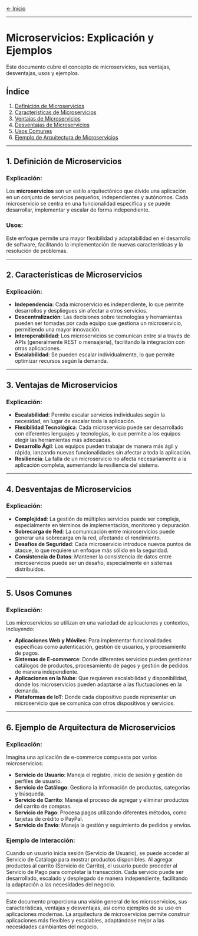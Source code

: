 [← Inicio](./README.md)

------

# Microservicios: Explicación y Ejemplos

Este documento cubre el concepto de microservicios, sus ventajas, desventajas, usos y ejemplos.

## Índice
1. [Definición de Microservicios](#definición-de-microservicios)
2. [Características de Microservicios](#características-de-microservicios)
3. [Ventajas de Microservicios](#ventajas-de-microservicios)
4. [Desventajas de Microservicios](#desventajas-de-microservicios)
5. [Usos Comunes](#usos-comunes)
6. [Ejemplo de Arquitectura de Microservicios](#ejemplo-de-arquitectura-de-microservicios)

---

## 1. Definición de Microservicios

### Explicación:
Los **microservicios** son un estilo arquitectónico que divide una aplicación en un conjunto de servicios pequeños, independientes y autónomos. Cada microservicio se centra en una funcionalidad específica y se puede desarrollar, implementar y escalar de forma independiente.

### Usos:
Este enfoque permite una mayor flexibilidad y adaptabilidad en el desarrollo de software, facilitando la implementación de nuevas características y la resolución de problemas.

---

## 2. Características de Microservicios

### Explicación:
- **Independencia**: Cada microservicio es independiente, lo que permite desarrollos y despliegues sin afectar a otros servicios.
- **Descentralización**: Las decisiones sobre tecnologías y herramientas pueden ser tomadas por cada equipo que gestiona un microservicio, permitiendo una mayor innovación.
- **Interoperabilidad**: Los microservicios se comunican entre sí a través de APIs (generalmente REST o mensajería), facilitando la integración con otras aplicaciones.
- **Escalabilidad**: Se pueden escalar individualmente, lo que permite optimizar recursos según la demanda.

---

## 3. Ventajas de Microservicios

### Explicación:
- **Escalabilidad**: Permite escalar servicios individuales según la necesidad, en lugar de escalar toda la aplicación.
- **Flexibilidad Tecnológica**: Cada microservicio puede ser desarrollado con diferentes lenguajes y tecnologías, lo que permite a los equipos elegir las herramientas más adecuadas.
- **Desarrollo Ágil**: Los equipos pueden trabajar de manera más ágil y rápida, lanzando nuevas funcionalidades sin afectar a toda la aplicación.
- **Resiliencia**: La falla de un microservicio no afecta necesariamente a la aplicación completa, aumentando la resiliencia del sistema.

---

## 4. Desventajas de Microservicios

### Explicación:
- **Complejidad**: La gestión de múltiples servicios puede ser compleja, especialmente en términos de implementación, monitoreo y depuración.
- **Sobrecarga de Red**: La comunicación entre microservicios puede generar una sobrecarga en la red, afectando el rendimiento.
- **Desafíos de Seguridad**: Cada microservicio introduce nuevos puntos de ataque, lo que requiere un enfoque más sólido en la seguridad.
- **Consistencia de Datos**: Mantener la consistencia de datos entre microservicios puede ser un desafío, especialmente en sistemas distribuidos.

---

## 5. Usos Comunes

### Explicación:
Los microservicios se utilizan en una variedad de aplicaciones y contextos, incluyendo:
- **Aplicaciones Web y Móviles**: Para implementar funcionalidades específicas como autenticación, gestión de usuarios, y procesamiento de pagos.
- **Sistemas de E-commerce**: Donde diferentes servicios pueden gestionar catálogos de productos, procesamiento de pagos y gestión de pedidos de manera independiente.
- **Aplicaciones en la Nube**: Que requieren escalabilidad y disponibilidad, donde los microservicios pueden adaptarse a las fluctuaciones en la demanda.
- **Plataformas de IoT**: Donde cada dispositivo puede representar un microservicio que se comunica con otros dispositivos y servicios.

---

## 6. Ejemplo de Arquitectura de Microservicios

### Explicación:
Imagina una aplicación de e-commerce compuesta por varios microservicios:

- **Servicio de Usuario**: Maneja el registro, inicio de sesión y gestión de perfiles de usuario.
- **Servicio de Catálogo**: Gestiona la información de productos, categorías y búsqueda.
- **Servicio de Carrito**: Maneja el proceso de agregar y eliminar productos del carrito de compras.
- **Servicio de Pago**: Procesa pagos utilizando diferentes métodos, como tarjetas de crédito o PayPal.
- **Servicio de Envío**: Maneja la gestión y seguimiento de pedidos y envíos.

### Ejemplo de Interacción:
Cuando un usuario inicia sesión (Servicio de Usuario), se puede acceder al Servicio de Catálogo para mostrar productos disponibles. Al agregar productos al carrito (Servicio de Carrito), el usuario puede proceder al Servicio de Pago para completar la transacción. Cada servicio puede ser desarrollado, escalado y desplegado de manera independiente, facilitando la adaptación a las necesidades del negocio.

---

Este documento proporciona una visión general de los microservicios, sus características, ventajas y desventajas, así como ejemplos de su uso en aplicaciones modernas. La arquitectura de microservicios permite construir aplicaciones más flexibles y escalables, adaptándose mejor a las necesidades cambiantes del negocio.
